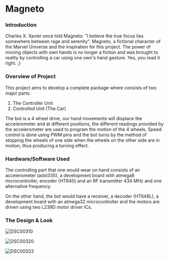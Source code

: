 # Magneto

### Introduction

Charles X. Xavier once told Magneto: "I believe the true focus lies somewhere between rage and serenity". Magneto, a fictional character of the Marvel Universe and the inspiration for this project. The power of moving objects with own hands is no longer a fiction and was brought to reality by controlling a car using one own's hand gesture. Yes, you read it right. ;)

### Overview of Project

This project aims to develop a complete package where consists of two major parts:
 1. The Controller Unit 
 2. Controlled Unit (The Car)

The bot is a 4 wheel drive, our hand movements will displace the accelerometer and at different positions, the different readings provided by the accelerometer are used to program the motion of the 4 wheels. Speed control is done using PWM pins and the bot turns by the method of stopping the wheels of one side when the wheels on the other side are in motion, thus producing a turning effect.

### Hardware/Software Used

The controlling part that one would wear on hand consists of an accelerometer (adxl335), a development board with atmega8 microcontroller, encoder (HT640) and an RF transmitter 434 MHz and one alternative frequency.

On the other hand, the bot would have a receiver, a decoder (HT648L), a development board with an atmega32 microcontroller and the motors are driven using two L239D motor driver ICs.

### The Design & Look

![DSC00310](https://user-images.githubusercontent.com/6632266/198821709-faaa9780-da20-494a-9bca-dfac258ffbb6.JPG)

![DSC00320](https://user-images.githubusercontent.com/6632266/198821718-63f18b97-52ad-4802-be3b-52348539b6cf.JPG)

![DSC00333](https://user-images.githubusercontent.com/6632266/198821754-3c102a9d-8d6f-461b-a71a-c6acf072c5c3.JPG)
